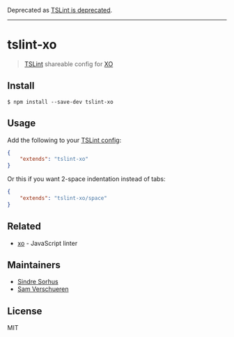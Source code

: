 Deprecated as [TSLint is deprecated](https://medium.com/palantir/tslint-in-2019-1a144c2317a9).

---

# tslint-xo

> [TSLint](https://palantir.github.io/tslint/) shareable config for [XO](https://github.com/xojs/xo)


## Install

```
$ npm install --save-dev tslint-xo
```


## Usage

Add the following to your [TSLint config](https://palantir.github.io/tslint/usage/configuration/):

```json
{
	"extends": "tslint-xo"
}
```

Or this if you want 2-space indentation instead of tabs:

```json
{
	"extends": "tslint-xo/space"
}
```


## Related

- [xo](https://github.com/xojs/xo) - JavaScript linter


## Maintainers

- [Sindre Sorhus](https://github.com/sindresorhus)
- [Sam Verschueren](https://github.com/SamVerschueren)


## License

MIT

